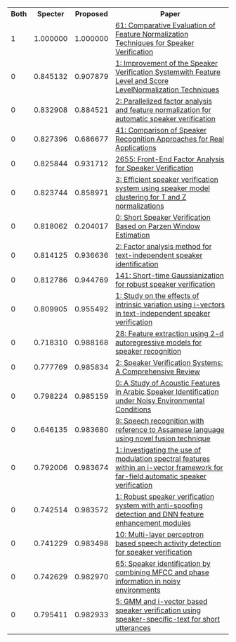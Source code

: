 <html><table><tr>
<th>Both</th>
<th>Specter</th>
<th>Proposed</th>
<th>Paper</th>
</tr>
<tr>
<td>1</td>
<td>1.000000</td>
<td>1.000000</td>
<td><a href="https://www.semanticscholar.org/paper/e2127bdba2dd2356a047519f8ade4dddf075c04b">61: Comparative Evaluation of Feature Normalization Techniques for Speaker Verification</a></td>
</tr>
<tr>
<td>0</td>
<td>0.845132</td>
<td>0.907879</td>
<td><a href="https://www.semanticscholar.org/paper/394a8fa444845956cffe9dc9291179725c536c06">1: Improvement of the Speaker Verification Systemwith Feature Level and Score LevelNormalization Techniques</a></td>
</tr>
<tr>
<td>0</td>
<td>0.832908</td>
<td>0.884521</td>
<td><a href="https://www.semanticscholar.org/paper/53056ed871cbfdad5f18672cc2db1e68716e2cdc">2: Parallelized factor analysis and feature normalization for automatic speaker verification</a></td>
</tr>
<tr>
<td>0</td>
<td>0.827396</td>
<td>0.686677</td>
<td><a href="https://www.semanticscholar.org/paper/b1d1615e90cbb5d5164d07dd9d3a3e631dbefc1c">41: Comparison of Speaker Recognition Approaches for Real Applications</a></td>
</tr>
<tr>
<td>0</td>
<td>0.825844</td>
<td>0.931712</td>
<td><a href="https://www.semanticscholar.org/paper/40e8d23231469e6495d3e06086e64df93e9dcfa0">2655: Front-End Factor Analysis for Speaker Verification</a></td>
</tr>
<tr>
<td>0</td>
<td>0.823744</td>
<td>0.858971</td>
<td><a href="https://www.semanticscholar.org/paper/062433c7f9cf88e52a11070dbc2e25ea8a93b998">3: Efficient speaker verification system using speaker model clustering for T and Z normalizations</a></td>
</tr>
<tr>
<td>0</td>
<td>0.818062</td>
<td>0.204017</td>
<td><a href="https://www.semanticscholar.org/paper/476a7e5cdede67a34cb2d74e0a7cd3ae44e43346">0: Short Speaker Verification Based on Parzen Window Estimation</a></td>
</tr>
<tr>
<td>0</td>
<td>0.814125</td>
<td>0.936636</td>
<td><a href="https://www.semanticscholar.org/paper/9ed575ef7d30d1b851c08261f1f37a1ae6dc03b0">2: Factor analysis method for text-independent speaker identification</a></td>
</tr>
<tr>
<td>0</td>
<td>0.812786</td>
<td>0.944769</td>
<td><a href="https://www.semanticscholar.org/paper/b8136731243021eae5257be6638f0d93e9bb97f3">141: Short-time Gaussianization for robust speaker verification</a></td>
</tr>
<tr>
<td>0</td>
<td>0.809905</td>
<td>0.955492</td>
<td><a href="https://www.semanticscholar.org/paper/61f46cf3f7801fdfe0ffccaa15f960e61b65811d">1: Study on the effects of intrinsic variation using i-vectors in text-independent speaker verification</a></td>
</tr>
<tr>
<td>0</td>
<td>0.718310</td>
<td>0.988168</td>
<td><a href="https://www.semanticscholar.org/paper/45f1394a7920da4b054cc744709a74c1663ded04">28: Feature extraction using 2-d autoregressive models for speaker recognition</a></td>
</tr>
<tr>
<td>0</td>
<td>0.777769</td>
<td>0.985834</td>
<td><a href="https://www.semanticscholar.org/paper/eb2cead11d5d50115d936e80ad919e643bb8b019">2: Speaker Verification Systems: A Comprehensive Review</a></td>
</tr>
<tr>
<td>0</td>
<td>0.798224</td>
<td>0.985159</td>
<td><a href="https://www.semanticscholar.org/paper/587181dfb19ca6608d351a69989cdac9a453057a">0: A Study of Acoustic Features in Arabic Speaker Identification under Noisy Environmental Conditions</a></td>
</tr>
<tr>
<td>0</td>
<td>0.646135</td>
<td>0.983680</td>
<td><a href="https://www.semanticscholar.org/paper/dddd973123e4f782dbfed5bf4449cd82c7ed766a">9: Speech recognition with reference to Assamese language using novel fusion technique</a></td>
</tr>
<tr>
<td>0</td>
<td>0.792006</td>
<td>0.983674</td>
<td><a href="https://www.semanticscholar.org/paper/3e94b7908e9a1bfa8b70c84216bdd4f70d799a7c">1: Investigating the use of modulation spectral features within an i-vector framework for far-field automatic speaker verification</a></td>
</tr>
<tr>
<td>0</td>
<td>0.742514</td>
<td>0.983572</td>
<td><a href="https://www.semanticscholar.org/paper/2ccd26016c7718384c1c96774f7afa37356c791e">1: Robust speaker verification system with anti-spoofing detection and DNN feature enhancement modules</a></td>
</tr>
<tr>
<td>0</td>
<td>0.741229</td>
<td>0.983498</td>
<td><a href="https://www.semanticscholar.org/paper/65a27221bcef478ab1b7ef717de42c97d33807a7">10: Multi-layer perceptron based speech activity detection for speaker verification</a></td>
</tr>
<tr>
<td>0</td>
<td>0.742629</td>
<td>0.982970</td>
<td><a href="https://www.semanticscholar.org/paper/5b0a7c2862cd57db98c39b1c9459b5c9cf1a5d31">65: Speaker identification by combining MFCC and phase information in noisy environments</a></td>
</tr>
<tr>
<td>0</td>
<td>0.795411</td>
<td>0.982933</td>
<td><a href="https://www.semanticscholar.org/paper/d82d82d7f9c66eaa1407e1b55dec4d60a53874c1">5: GMM and i-vector based speaker verification using speaker-specific-text for short utterances</a></td>
</tr>
</table></html>
